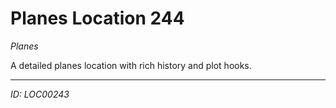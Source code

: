 # Planes Location 244

*Planes*

A detailed planes location with rich history and plot hooks.

---
*ID: LOC00243*